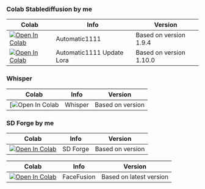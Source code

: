 ### Colab Stablediffusion by me
| Colab | Info | Version
| --- | --- | ---
[![Open In Colab](https://colab.research.google.com/assets/colab-badge.svg)](https://colab.research.google.com/github/monsterhunters/Stable-Diffusion/blob/main/New_SD_V3_1C.ipynb) | Automatic1111 | Based on version 1.9.4
[![Open In Colab](https://colab.research.google.com/assets/colab-badge.svg)](https://colab.research.google.com/github/monsterhunters/Stable-Diffusion/blob/main/New_SD_V4_1C.ipynb) | Automatic1111 Update Lora | Based on version 1.10.0



### Whisper
| Colab | Info | Version
| --- | --- | ---
[![Open In Colab](https://colab.research.google.com/github/jhj0517/Whisper-WebUI/blob/master/notebook/whisper-webui.ipynb) | Whisper | Based on version 


### SD Forge by me
| Colab | Info | Version
| --- | --- | ---
[![Open In Colab](https://colab.research.google.com/assets/colab-badge.svg)](https://colab.research.google.com/github/monsterhunters/Stable-Diffusion/blob/main/notebook/sd_forgev5.ipynb) | SD Forge | Based on version 

| Colab | Info | Version
| --- | --- | ---
[![Open In Colab](https://colab.research.google.com/assets/colab-badge.svg)](https://colab.research.google.com/github/monsterhunters/Stable-Diffusion/blob/main/FaceFusionV1.ipynb) | FaceFusion | Based on latest version
